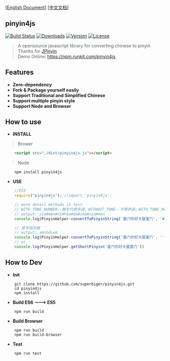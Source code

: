 [[English Document](https://github.com/superbiger/pinyin4js/blob/master/README_EN.md)]
[[中文文档](https://github.com/superbiger/pinyin4js/blob/master/README.md)]

## pinyin4js  
<a href="https://circleci.com/gh/superbiger/pinyin4js/master"><img src="https://img.shields.io/circleci/project/superbiger/pinyin4js/master.svg" alt="Build Status"></a>
<a href="https://www.npmjs.com/package/pinyin4js"><img src="https://img.shields.io/npm/dt/pinyin4js.svg" alt="Downloads"></a>
<a href="https://www.npmjs.com/package/pinyin4js"><img src="https://img.shields.io/npm/v/pinyin4js.svg" alt="Version"></a>
<a href="https://www.npmjs.com/package/pinyin4js"><img src="https://img.shields.io/npm/l/pinyin4js.svg" alt="License"></a>  
> A opensource javascript library for converting chinese to pinyin  
Thanks for [JPinyin](https://github.com/stuxuhai/jpinyin)    
> Demo Online: https://npm.runkit.com/pinyin4js  

## Features
* **Zero-dependency**  
* **Fork & Package yourself easily**    
* **Support Traditional and Simplified Chinese**  
* **Support multiple pinyin style**  
* **Support Node and Browser**  

## How to use

* **INSTALL**
> Brower
```html
    <script src="./dist/pinyin4js.js"></script>
```
> Node
```
    npm install pinyin4js
```

* **USE**
```javascript
    //ES5
    require("pinyin4js"); //import 'pinyin4js';

    // more detail methods in test
    // WITH_TONE_NUMBER--数字代表声调，WITHOUT_TONE--不带声调，WITH_TONE_MARK--带声调
    // output: xià#mén#nǐ#hǎo#dà#shà#xià#mén
    console.log(PinyinHelper.convertToPinyinString('厦门你好大厦厦门', '#', PinyinFormat.WITH_TONE_MARK))

    // 首字母风格
    // output: xmnhdsxm
    console.log(PinyinHelper.convertToPinyinString('厦门你好大厦厦门', '', PinyinFormat.FIRST_LETTER))
    // or
    console.log(PinyinHelper.getShortPinyin('厦门你好大厦厦门'))
```
## How to Dev

* **Init**
```
    git clone https://github.com/superbiger/pinyin4js.git
    cd pinyin4js
    npm install
```
* **Build ES6 ---> ES5**
```
    npm run build
```
* **Build Browser**
```
    npm run build
    npm run build-browser
```
* **Test**
```
    npm run test
```
